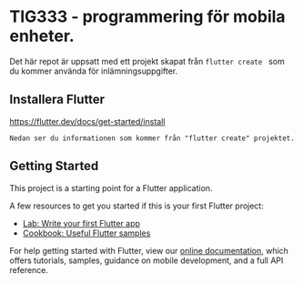 # TIG333 - programmering för mobila enheter.

Det här repot är uppsatt med ett projekt skapat från `flutter create ` som du kommer använda för inlämningsuppgifter.



## Installera Flutter

https://flutter.dev/docs/get-started/install

`Nedan ser du informationen som kommer från "flutter create" projektet.`

## Getting Started

This project is a starting point for a Flutter application.

A few resources to get you started if this is your first Flutter project:

- [Lab: Write your first Flutter app](https://flutter.dev/docs/get-started/codelab)
- [Cookbook: Useful Flutter samples](https://flutter.dev/docs/cookbook)

For help getting started with Flutter, view our
[online documentation](https://flutter.dev/docs), which offers tutorials,
samples, guidance on mobile development, and a full API reference.

